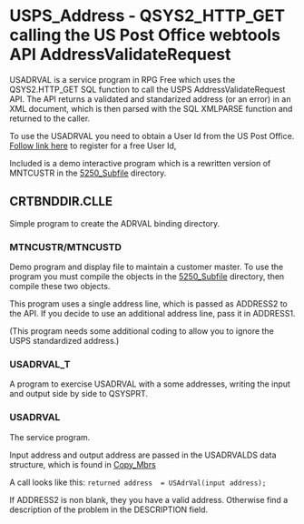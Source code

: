 # USPS_Address - QSYS2_HTTP_GET calling the US Post Office webtools API AddressValidateRequest

USADRVAL is a service program in RPG Free which uses the QSYS2.HTTP_GET SQL function to call the USPS AddressValidateRequest API. The API returns a validated and standarized address (or an error) in an XML document, which is then parsed with the SQL XMLPARSE function and returned to the caller.

To use the USADRVAL you need to obtain a User Id from the US Post Office. [Follow link here](https://www.usps.com/business/web-tools-apis/general-api-developer-guide.htm#_Toc24631952) to register for a free User Id,

Included is a demo interactive program which is a rewritten version of MNTCUSTR in the [5250_Subfile](https://github.com/SJLennon/IBM-i-RPG-Free-CLP-Code/tree/master/5250_Subfile) directory.

## CRTBNDDIR.CLLE

Simple program to create the ADRVAL binding directory.

### MTNCUSTR/MTNCUSTD

Demo program and display file to maintain a customer master. To use the program you must compile the objects in the [5250_Subfile](https://github.com/SJLennon/IBM-i-RPG-Free-CLP-Code/tree/master/5250_Subfile) directory, then compile these two objects.

This program uses a single address line, which is passed as ADDRESS2 to the API. If you decide to use an additional address line, pass it in ADDRESS1.

(This program needs some additional coding to allow you to ignore the USPS standardized address.)

### USADRVAL_T

A program to exercise USADRVAL with a some addresses, writing the input and output side by side to QSYSPRT.

### USADRVAL

The service program. 

Input address and output address are passed in the USADRVALDS data structure, which is found in [Copy_Mbrs](https://github.com/SJLennon/IBM-i-RPG-Free-CLP-Code/commit/c875b751e3ea6055ca295f35caef498b9067f7bb)

A call looks like this:
 ``returned address  = USAdrVal(input address);``

If ADDRESS2 is non blank, they you have a valid address.  Otherwise find a description of the problem in the DESCRIPTION field.
